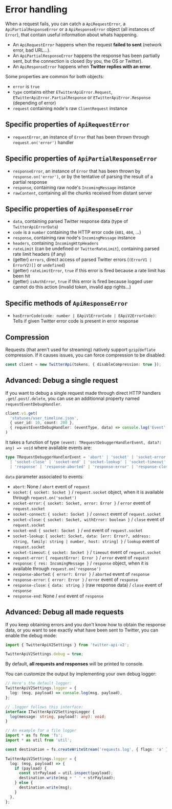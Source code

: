 # Error handling

When a request fails, you can catch a `ApiRequestError`, a `ApiPartialResponseError` or a `ApiResponseError` object (all instances of `Error`), that contain useful information about whats happening.

- An `ApiRequestError` happens when the request **failed to sent** (network error, bad URL...).
- An `ApiPartialResponseError` happens the response has been partially sent, but the connection is closed (by you, the OS or Twitter).
- An `ApiResponseError` happens when **Twitter replies with an error**.

Some properties are common for both objects:
- `error` is `true`
- `type` contains either `ETwitterApiError.Request`,  `ETwitterApiError.PartialResponse` or `ETwitterApiError.Response` (depending of error)
- `request` containing node's raw `ClientRequest` instance

## Specific properties of `ApiRequestError`
- `requestError`, an instance of `Error` that has been thrown through `request.on('error')` handler

## Specific properties of `ApiPartialResponseError`
- `responseError`, an instance of `Error` that has been thrown by `response.on('error')`, or by the tentative of parsing the result of a partial response
- `response`, containing raw node's `IncomingMessage` instance
- `rawContent`, containing all the chunks received from distant server

## Specific properties of `ApiResponseError`
- `data`, containing parsed Twitter response data (type of `TwitterApiErrorData`)
- `code` is a `number` containing the HTTP error code (`401`, `404`, ...)
- `response`, containing raw node's `IncomingMessage` instance
- `headers`, containing `IncomingHttpHeaders`
- `rateLimit` (can be undefined or `TwitterRateLimit`), containing parsed rate limit headers (if any)
- (getter) `errors`, direct access of parsed Twitter errors (`(ErrorV1 | ErrorV2)[]` or `undefined`)
- (getter) `rateLimitError`, `true` if this error is fired because a rate limit has been hit
- (getter) `isAuthError`, `true` if this error is fired because logged user cannot do this action (invalid token, invalid app rights...)

## Specific methods of `ApiResponseError`
- `hasErrorCode(code: number | EApiV1ErrorCode | EApiV2ErrorCode)`: Tells if given Twitter error code is present in error response

## Compression

Requests (that aren't used for streaming) natively support `gzip`/`deflate` compression.
If it causes issues, you can force compression to be disabled:

```ts
const client = new TwitterApi(tokens, { disableCompression: true });
```

## Advanced: Debug a single request

If you want to debug a single request made through direct HTTP handlers `.get`/`.post`/`.delete`,
you can use an additionnal property named `requestEventDebugHandler`.

```ts
client.v1.get(
  'statuses/user_timeline.json',
  { user_id: 10, count: 200 },
  { requestEventDebugHandler: (eventType, data) => console.log('Event', eventType, 'with data', data) },
)
```

It takes a function of type `(event: TRequestDebuggerHandlerEvent, data?: any) => void` where available events are:
```ts
type TRequestDebuggerHandlerEvent = 'abort' | 'socket' | 'socket-error' | 'socket-connect'
  | 'socket-close' | 'socket-end' | 'socket-lookup' | 'socket-timeout' | 'request-error'
  | 'response' | 'response-aborted' | 'response-error' | 'response-close' | 'response-end';
```

`data` parameter associated to events:
- `abort`: None / `abort` event of `request`
- `socket`: `{ socket: Socket }` / `request.socket` object, when it is available through `request.on('socket')`
- `socket-error`: `{ socket: Socket, error: Error }` / `error` event of `request.socket`
- `socket-connect`: `{ socket: Socket }` / `connect` event of `request.socket`
- `socket-close`: `{ socket: Socket, withError: boolean }` / `close` event of `request.socket`
- `socket-end`: `{ socket: Socket }` / `end` event of `request.socket`
- `socket-lookup`: `{ socket: Socket, data: [err: Error?, address: string, family: string | number, host: string] }` / `lookup` event of `request.socket`
- `socket-timeout`: `{ socket: Socket }` / `timeout` event of `request.socket`
- `request-error`: `{ requestError: Error }` / `error` event of `request`
- `response`: `{ res: IncomingMessage }` / `response` object, when it is available through `request.on('response')`
- `response-aborted`: `{ error?: Error }` / `aborted` event of `response`
- `response-error`: `{ error: Error }` / `error` event of `response`
- `response-close`: `{ data: string }` (raw response data) / `close` event of `response`
- `response-end`: None / `end` event of `response`

## Advanced: Debug all made requests

If you keep obtaining errors and you don't know how to obtain the response data, or you want to see exactly what have been sent to Twitter,
you can enable the debug mode:
```ts
import { TwitterApiV2Settings } from 'twitter-api-v2';

TwitterApiV2Settings.debug = true;
```

By default, **all requests and responses** will be printed to console.

You can customize the output by implementing your own debug logger:
```ts
// Here's the default logger:
TwitterApiV2Settings.logger = {
  log: (msg, payload) => console.log(msg, payload),
};

// .logger follows this interface:
interface ITwitterApiV2SettingsLogger {
  log(message: string, payload?: any): void;
}

// An example for a file logger
import * as fs from 'fs';
import * as util from 'util';

const destination = fs.createWriteStream('requests.log', { flags: 'a' });

TwitterApiV2Settings.logger = {
  log: (msg, payload) => {
    if (payload) {
      const strPayload = util.inspect(payload);
      destination.write(msg + ' ' + strPayload);
    } else {
      destination.write(msg);
    }
  },
};
```
